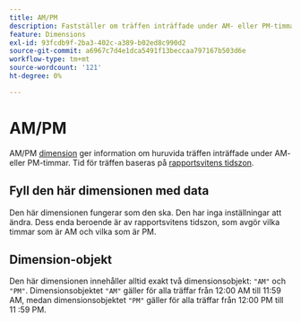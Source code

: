 ```yaml
---
title: AM/PM
description: Fastställer om träffen inträffade under AM- eller PM-timmar.
feature: Dimensions
exl-id: 93fcdb9f-2ba3-402c-a389-b02ed8c990d2
source-git-commit: a6967c7d4e1dca5491f13beccaa797167b503d6e
workflow-type: tm+mt
source-wordcount: '121'
ht-degree: 0%

---
```


# AM/PM

AM/PM [dimension](overview.md) ger information om huruvida träffen inträffade under AM- eller PM-timmar. Tid för träffen baseras på [rapportsvitens tidszon](/help/admin/tools/manage-rs/edit-settings/general/general-acct-settings-admin.md).

## Fyll den här dimensionen med data

Den här dimensionen fungerar som den ska. Den har inga inställningar att ändra. Dess enda beroende är av rapportsvitens tidszon, som avgör vilka timmar som är AM och vilka som är PM.

## Dimension-objekt

Den här dimensionen innehåller alltid exakt två dimensionsobjekt: `"AM"` och `"PM"`. Dimensionsobjektet `"AM"` gäller för alla träffar från 12:00 AM till 11:59 AM, medan dimensionsobjektet `"PM"` gäller för alla träffar från 12:00 PM till 11 :59 PM.
